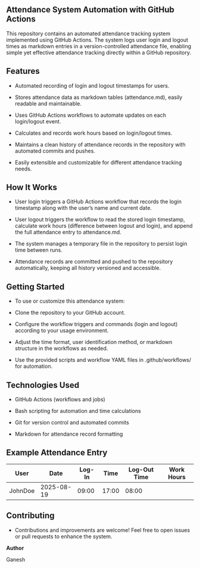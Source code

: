 ## Attendance System Automation with GitHub Actions
This repository contains an automated attendance tracking system implemented using GitHub Actions. The system logs user login and logout times as markdown entries in a version-controlled attendance file, enabling simple yet effective attendance tracking directly within a GitHub repository.

## Features
- Automated recording of login and logout timestamps for users.

- Stores attendance data as markdown tables (attendance.md), easily readable and maintainable.

- Uses GitHub Actions workflows to automate updates on each login/logout event.

- Calculates and records work hours based on login/logout times.

- Maintains a clean history of attendance records in the repository with automated commits and pushes.

- Easily extensible and customizable for different attendance tracking needs.

## How It Works
- User login triggers a GitHub Actions workflow that records the login timestamp along with the user’s name and current date.

- User logout triggers the workflow to read the stored login timestamp, calculate work hours (difference between logout and login), and append the full attendance entry to attendance.md.

- The system manages a temporary file in the repository to persist login time between runs.

- Attendance records are committed and pushed to the repository automatically, keeping all history versioned and accessible.

## Getting Started
- To use or customize this attendance system:

- Clone the repository to your GitHub account.

- Configure the workflow triggers and commands (login and logout) according to your usage environment.

- Adjust the time format, user identification method, or markdown structure in the workflows as needed.

- Use the provided scripts and workflow YAML files in .github/workflows/ for automation.

## Technologies Used
- GitHub Actions (workflows and jobs)

- Bash scripting for automation and time calculations

- Git for version control and automated commits

- Markdown for attendance record formatting

## Example Attendance Entry
|User	|Date	|Log-In |Time	|Log-Out Time	|Work Hours|
|-----|------|------|-------------|-------|---------|
|JohnDoe	|2025-08-19|	09:00|	17:00|	08:00|

## Contributing
- Contributions and improvements are welcome! Feel free to open issues or pull requests to enhance the system.

**Author**

Ganesh

